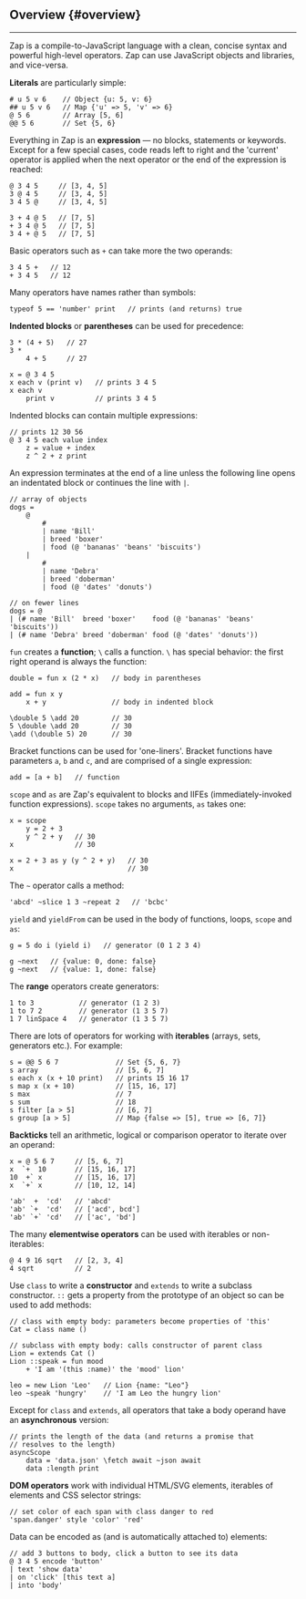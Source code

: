 ## Overview {#overview}

---

Zap is a compile-to-JavaScript language with a clean, concise syntax and powerful high-level operators. Zap can use JavaScript objects and libraries, and vice-versa.

__Literals__ are particularly simple:

```
# u 5 v 6    // Object {u: 5, v: 6}
## u 5 v 6   // Map {'u' => 5, 'v' => 6}
@ 5 6        // Array [5, 6]
@@ 5 6       // Set {5, 6}
```

Everything in Zap is an __expression__ &mdash; no blocks, statements or keywords. Except for a few special cases, code reads left to right and the 'current' operator is applied when the next operator or the end of the expression is reached:

```
@ 3 4 5     // [3, 4, 5]
3 @ 4 5     // [3, 4, 5]
3 4 5 @     // [3, 4, 5]

3 + 4 @ 5   // [7, 5]
+ 3 4 @ 5   // [7, 5]
3 4 + @ 5   // [7, 5]
```

Basic operators such as `+` can take more the two operands: 

```
3 4 5 +   // 12
+ 3 4 5   // 12
```


Many operators have names rather than symbols:

```
typeof 5 == 'number' print   // prints (and returns) true
```

__Indented blocks__ or __parentheses__ can be used for precedence:

```
3 * (4 + 5)   // 27
3 * 
    4 + 5     // 27

x = @ 3 4 5
x each v (print v)   // prints 3 4 5
x each v             
    print v          // prints 3 4 5
```

Indented blocks can contain multiple expressions:

```
// prints 12 30 56
@ 3 4 5 each value index
    z = value + index
    z ^ 2 + z print
```

An expression terminates at the end of a line unless the following line opens an indentated block or continues the line with `|`. 

```
// array of objects
dogs = 
    @
        #
        | name 'Bill'
        | breed 'boxer'
        | food (@ 'bananas' 'beans' 'biscuits')
    | 
        #
        | name 'Debra'
        | breed 'doberman'
        | food (@ 'dates' 'donuts')

// on fewer lines
dogs = @
| (# name 'Bill'  breed 'boxer'    food (@ 'bananas' 'beans' 'biscuits'))
| (# name 'Debra' breed 'doberman' food (@ 'dates' 'donuts'))
```

`fun` creates a __function__; `\` calls a function. `\` has special behavior: the first right operand is always the function:

```
double = fun x (2 * x)   // body in parentheses

add = fun x y
    x + y                // body in indented block

\double 5 \add 20        // 30
5 \double \add 20        // 30
\add (\double 5) 20      // 30
```

Bracket functions can be used for 'one-liners'. Bracket functions have parameters `a`, `b` and `c`, and are comprised of a single expression:

```
add = [a + b]   // function
```

`scope` and `as` are Zap's equivalent to blocks and IIFEs (immediately-invoked function expressions). `scope` takes no arguments, `as` takes one:

```
x = scope
    y = 2 + 3
    y ^ 2 + y   // 30
x               // 30

x = 2 + 3 as y (y ^ 2 + y)   // 30
x                            // 30
```

The `~` operator calls a method:

```
'abcd' ~slice 1 3 ~repeat 2   // 'bcbc'
```

`yield` and `yieldFrom` can be used in the body of functions, loops, `scope` and `as`:

```
g = 5 do i (yield i)   // generator (0 1 2 3 4)

g ~next   // {value: 0, done: false}
g ~next   // {value: 1, done: false}
```

The __range__ operators create generators:

```
1 to 3           // generator (1 2 3)
1 to 7 2         // generator (1 3 5 7)
1 7 linSpace 4   // generator (1 3 5 7)
```

There are lots of operators for working with __iterables__ (arrays, sets, generators etc.). For example:

```
s = @@ 5 6 7              // Set {5, 6, 7}
s array                   // [5, 6, 7]
s each x (x + 10 print)   // prints 15 16 17
s map x (x + 10)          // [15, 16, 17]
s max                     // 7
s sum                     // 18
s filter [a > 5]          // [6, 7] 
s group [a > 5]           // Map {false => [5], true => [6, 7]}
```

__Backticks__ tell an arithmetic, logical or comparison operator to iterate over an operand:

```
x = @ 5 6 7     // [5, 6, 7]
x  `+  10       // [15, 16, 17]       
10  +` x        // [15, 16, 17]
x  `+` x        // [10, 12, 14]

'ab'  +  'cd'   // 'abcd'
'ab' `+  'cd'   // ['acd', bcd']
'ab' `+` 'cd'   // ['ac', 'bd']
```

The many __elementwise operators__ can be used with iterables or non-iterables:

```
@ 4 9 16 sqrt   // [2, 3, 4]
4 sqrt          // 2
```

Use `class` to write a __constructor__ and `extends` to write a subclass constructor. `::` gets a property from the prototype of an object so can be used to add methods:
```
// class with empty body: parameters become properties of 'this'
Cat = class name ()

// subclass with empty body: calls constructor of parent class
Lion = extends Cat ()
Lion ::speak = fun mood
    + 'I am '(this :name)' the 'mood' lion'

leo = new Lion 'Leo'   // Lion {name: "Leo"}
leo ~speak 'hungry'    // 'I am Leo the hungry lion'
```

Except for `class` and `extends`, all operators that take a body operand have an __asynchronous__ version:

```
// prints the length of the data (and returns a promise that
// resolves to the length)
asyncScope
    data = 'data.json' \fetch await ~json await
    data :length print
```

__DOM operators__ work with individual HTML/SVG elements, iterables of elements and CSS selector strings:

```
// set color of each span with class danger to red
'span.danger' style 'color' 'red'
```

Data can be encoded as (and is automatically attached to) elements: 

```
// add 3 buttons to body, click a button to see its data
@ 3 4 5 encode 'button' 
| text 'show data'
| on 'click' [this text a]
| into 'body'
```